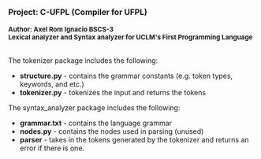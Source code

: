 <b><font size = 3>Project: C-UFPL (Compiler for UFPL)</font></b>
</br></br><b><font size = 2>Author: Axel Rom Ignacio BSCS-3</font></b>
</br><b><font size = 2>Lexical analyzer and Syntax analyzer for UCLM's First Programming Language</font></b>

</br>The tokenizer package includes the following:

- <b>structure.py</b> - contains the grammar constants (e.g. token types, keywords, and etc.)<br/>
- <b>tokenizer.py</b> - tokenizes the input and returns the tokens

The syntax_analyzer package includes the following:

- <b>grammar.txt</b> - contains the language grammar
- <b>nodes.py</b> - contains the nodes used in parsing (unused)
- <b>parser</b> - takes in the tokens generated by the tokenizer and returns an error if there is one.